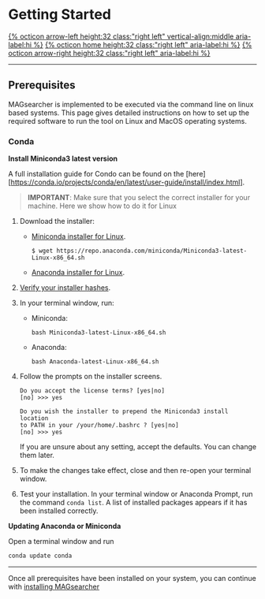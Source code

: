 # Getting Started

[{% octicon arrow-left height:32 class:"right left" vertical-align:middle aria-label:hi %}](index.md) [{% octicon home height:32 class:"right left" aria-label:hi %}](index.md) [{% octicon arrow-right height:32 class:"right left" aria-label:hi %}](GS_T.md)

----



## Prerequisites

MAGsearcher is implemented to be executed via the command line on linux based systems. This page gives detailed instructions on how to set up the required software to run the tool on Linux and MacOS operating systems. 



### Conda
**Install Miniconda3 latest version** 

A full installation guide for Condo can be found on the [here][https://conda.io/projects/conda/en/latest/user-guide/install/index.html].

> **IMPORTANT**:  Make sure that you select the correct installer for your machine. Here we show how to do it for Linux 

1. Download the installer:

   - [Miniconda installer for Linux](https://docs.conda.io/en/latest/miniconda.html#linux-installers).

     ```
     $ wget https://repo.anaconda.com/miniconda/Miniconda3-latest-Linux-x86_64.sh
     ```

   - [Anaconda installer for Linux](https://www.anaconda.com/download/).

2. [Verify your installer hashes](https://conda.io/projects/conda/en/latest/user-guide/install/download.html#hash-verification).

3. In your terminal window, run:

   - Miniconda:

     ```
     bash Miniconda3-latest-Linux-x86_64.sh
     ```

   - Anaconda:

     ```
     bash Anaconda-latest-Linux-x86_64.sh
     ```

4. Follow the prompts on the installer screens.

   ```
   Do you accept the license terms? [yes|no]
   [no] >>> yes
   ```

   ```
   Do you wish the installer to prepend the Miniconda3 install location
   to PATH in your /your/home/.bashrc ? [yes|no]
   [no] >>> yes
   ```

   If you are unsure about any setting, accept the defaults. You can change them later.

5. To make the changes take effect, close and then re-open your terminal window.

6. Test your installation. In your terminal window or Anaconda Prompt, run the command `conda list`. A list of installed packages appears if it has been installed correctly.

   

**Updating Anaconda or Miniconda**

Open a terminal window and run

```bash
conda update conda
```






----
 Once all prerequisites have been installed on your system, you can continue with [installing MAGsearcher](GS_T.md)
